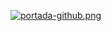 [![portada-github.png](https://i.postimg.cc/268GRnYb/portada-github.png)](https://postimg.cc/yJtc0gks)
